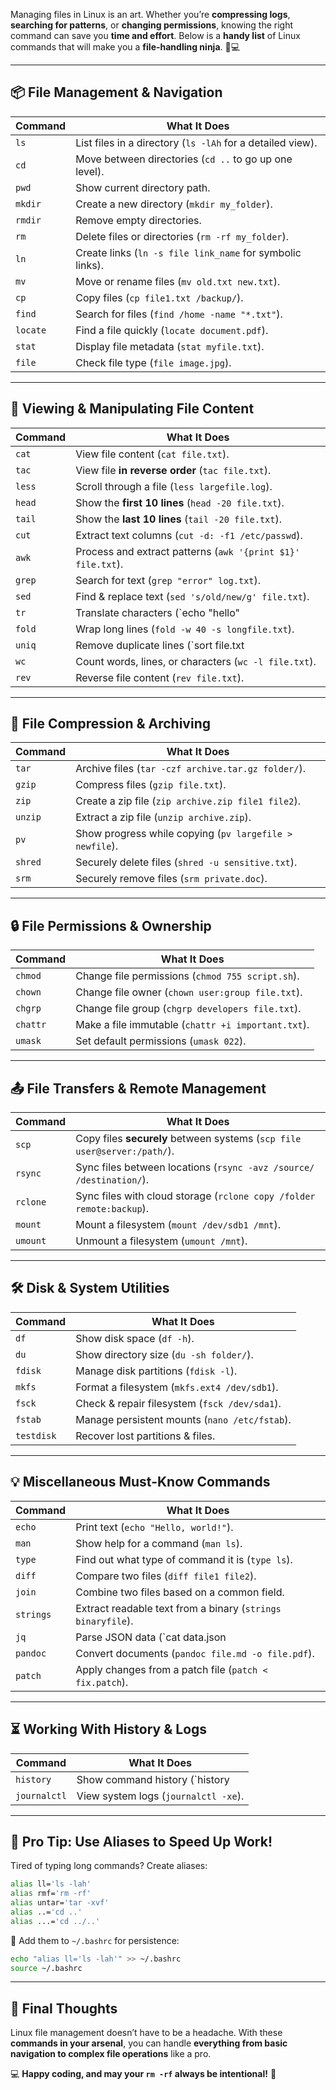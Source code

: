 Managing files in Linux is an art. Whether you’re **compressing logs**, **searching for patterns**, or **changing permissions**, knowing the right command can save you **time and effort**. Below is a **handy list** of Linux commands that will make you a **file-handling ninja**. 🥷💻

---

## **📦 File Management & Navigation**

|Command|What It Does|
|---|---|
|`ls`|List files in a directory (`ls -lAh` for a detailed view).|
|`cd`|Move between directories (`cd ..` to go up one level).|
|`pwd`|Show current directory path.|
|`mkdir`|Create a new directory (`mkdir my_folder`).|
|`rmdir`|Remove empty directories.|
|`rm`|Delete files or directories (`rm -rf my_folder`).|
|`ln`|Create links (`ln -s file link_name` for symbolic links).|
|`mv`|Move or rename files (`mv old.txt new.txt`).|
|`cp`|Copy files (`cp file1.txt /backup/`).|
|`find`|Search for files (`find /home -name "*.txt"`).|
|`locate`|Find a file quickly (`locate document.pdf`).|
|`stat`|Display file metadata (`stat myfile.txt`).|
|`file`|Check file type (`file image.jpg`).|

---

## **📜 Viewing & Manipulating File Content**

|Command|What It Does|
|---|---|
|`cat`|View file content (`cat file.txt`).|
|`tac`|View file **in reverse order** (`tac file.txt`).|
|`less`|Scroll through a file (`less largefile.log`).|
|`head`|Show the **first 10 lines** (`head -20 file.txt`).|
|`tail`|Show the **last 10 lines** (`tail -20 file.txt`).|
|`cut`|Extract text columns (`cut -d: -f1 /etc/passwd`).|
|`awk`|Process and extract patterns (`awk '{print $1}' file.txt`).|
|`grep`|Search for text (`grep "error" log.txt`).|
|`sed`|Find & replace text (`sed 's/old/new/g' file.txt`).|
|`tr`|Translate characters (`echo "hello"|
|`fold`|Wrap long lines (`fold -w 40 -s longfile.txt`).|
|`uniq`|Remove duplicate lines (`sort file.txt|
|`wc`|Count words, lines, or characters (`wc -l file.txt`).|
|`rev`|Reverse file content (`rev file.txt`).|

---

## **📂 File Compression & Archiving**

|Command|What It Does|
|---|---|
|`tar`|Archive files (`tar -czf archive.tar.gz folder/`).|
|`gzip`|Compress files (`gzip file.txt`).|
|`zip`|Create a zip file (`zip archive.zip file1 file2`).|
|`unzip`|Extract a zip file (`unzip archive.zip`).|
|`pv`|Show progress while copying (`pv largefile > newfile`).|
|`shred`|Securely delete files (`shred -u sensitive.txt`).|
|`srm`|Securely remove files (`srm private.doc`).|

---

## **🔒 File Permissions & Ownership**

|Command|What It Does|
|---|---|
|`chmod`|Change file permissions (`chmod 755 script.sh`).|
|`chown`|Change file owner (`chown user:group file.txt`).|
|`chgrp`|Change file group (`chgrp developers file.txt`).|
|`chattr`|Make a file immutable (`chattr +i important.txt`).|
|`umask`|Set default permissions (`umask 022`).|

---

## **📤 File Transfers & Remote Management**

|Command|What It Does|
|---|---|
|`scp`|Copy files **securely** between systems (`scp file user@server:/path/`).|
|`rsync`|Sync files between locations (`rsync -avz /source/ /destination/`).|
|`rclone`|Sync files with cloud storage (`rclone copy /folder remote:backup`).|
|`mount`|Mount a filesystem (`mount /dev/sdb1 /mnt`).|
|`umount`|Unmount a filesystem (`umount /mnt`).|

---

## **🛠 Disk & System Utilities**

|Command|What It Does|
|---|---|
|`df`|Show disk space (`df -h`).|
|`du`|Show directory size (`du -sh folder/`).|
|`fdisk`|Manage disk partitions (`fdisk -l`).|
|`mkfs`|Format a filesystem (`mkfs.ext4 /dev/sdb1`).|
|`fsck`|Check & repair filesystem (`fsck /dev/sda1`).|
|`fstab`|Manage persistent mounts (`nano /etc/fstab`).|
|`testdisk`|Recover lost partitions & files.|

---

## **💡 Miscellaneous Must-Know Commands**

|Command|What It Does|
|---|---|
|`echo`|Print text (`echo "Hello, world!"`).|
|`man`|Show help for a command (`man ls`).|
|`type`|Find out what type of command it is (`type ls`).|
|`diff`|Compare two files (`diff file1 file2`).|
|`join`|Combine two files based on a common field.|
|`strings`|Extract readable text from a binary (`strings binaryfile`).|
|`jq`|Parse JSON data (`cat data.json|
|`pandoc`|Convert documents (`pandoc file.md -o file.pdf`).|
|`patch`|Apply changes from a patch file (`patch < fix.patch`).|

---

## **⏳ Working With History & Logs**

|Command|What It Does|
|---|---|
|`history`|Show command history (`history|
|`journalctl`|View system logs (`journalctl -xe`).|

---

## **🚀 Pro Tip: Use Aliases to Speed Up Work!**

Tired of typing long commands? Create aliases:

```bash
alias ll='ls -lah'
alias rmf='rm -rf'
alias untar='tar -xvf'
alias ..='cd ..'
alias ...='cd ../..'

```

🔹 Add them to `~/.bashrc` for persistence:

```bash
echo "alias ll='ls -lah'" >> ~/.bashrc
source ~/.bashrc

```

---

## **👀 Final Thoughts**

Linux file management doesn’t have to be a headache. With these **commands in your arsenal**, you can handle **everything from basic navigation to complex file operations** like a pro.

💻 **Happy coding, and may your `rm -rf` always be intentional!** 🚀